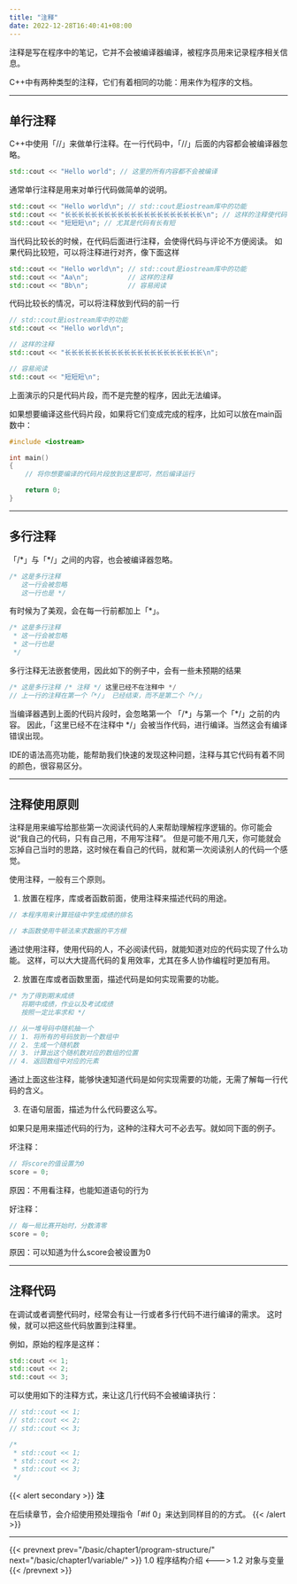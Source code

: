 ```yaml
---
title: "注释"
date: 2022-12-28T16:40:41+08:00
---
```


注释是写在程序中的笔记，它并不会被编译器编译，被程序员用来记录程序相关信息。

C++中有两种类型的注释，它们有着相同的功能：用来作为程序的文档。

***
## 单行注释

C++中使用「//」来做单行注释。在一行代码中，「//」后面的内容都会被编译器忽略。

```C++
std::cout << "Hello world"; // 这里的所有内容都不会被编译
```

通常单行注释是用来对单行代码做简单的说明。

```C++
std::cout << "Hello world\n"; // std::cout是iostream库中的功能
std::cout << "长长长长长长长长长长长长长长长长长长长长长\n"; // 这样的注释使代码不容易阅读
std::cout << "短短短\n"; // 尤其是代码有长有短
```

当代码比较长的时候，在代码后面进行注释，会使得代码与评论不方便阅读。
如果代码比较短，可以将注释进行对齐，像下面这样

```C++
std::cout << "Hello world\n"; // std::cout是iostream库中的功能
std::cout << "Aa\n";          // 这样的注释
std::cout << "Bb\n";          // 容易阅读
```

代码比较长的情况，可以将注释放到代码的前一行

```C++
// std::cout是iostream库中的功能
std::cout << "Hello world\n";

// 这样的注释
std::cout << "长长长长长长长长长长长长长长长长长长长长长\n";

// 容易阅读
std::cout << "短短短\n";
```

上面演示的只是代码片段，而不是完整的程序，因此无法编译。

如果想要编译这些代码片段，如果将它们变成完成的程序，比如可以放在main函数中：

```C++
#include <iostream>

int main()
{
    // 将你想要编译的代码片段放到这里即可，然后编译运行

    return 0;
}
```

***
## 多行注释

 「/\*」与「*\/」之间的内容，也会被编译器忽略。

```C++
/* 这是多行注释
   这一行会被忽略
   这一行也是 */
```

有时候为了美观，会在每一行前都加上「\*」。

```C++
/* 这是多行注释
 * 这一行会被忽略
 * 这一行也是 
 */
```

多行注释无法嵌套使用，因此如下的例子中，会有一些未预期的结果

```C++
/* 这是多行注释 /* 注释 */ 这里已经不在注释中 */
// 上一行的注释在第一个「*/」 已经结束，而不是第二个「*/」
```

当编译器遇到上面的代码片段时，会忽略第一个 「/\*」与第一个「*\/」之前的内容。
因此，「这里已经不在注释中 \*/」会被当作代码，进行编译。当然这会有编译错误出现。

IDE的语法高亮功能，能帮助我们快速的发现这种问题，注释与其它代码有着不同的颜色，很容易区分。

***
## 注释使用原则

注释是用来编写给那些第一次阅读代码的人来帮助理解程序逻辑的。你可能会说“我自己的代码，只有自己用，不用写注释”。
但是可能不用几天，你可能就会忘掉自己当时的思路，这时候在看自己的代码，就和第一次阅读别人的代码一个感觉。

使用注释，一般有三个原则。

1. 放置在程序，库或者函数前面，使用注释来描述代码的用途。

```C++
// 本程序用来计算班级中学生成绩的排名

// 本函数使用牛顿法来求数据的平方根
```

通过使用注释，使用代码的人，不必阅读代码，就能知道对应的代码实现了什么功能。
这样，可以大大提高代码的复用效率，尤其在多人协作编程时更加有用。

2. 放置在库或者函数里面，描述代码是如何实现需要的功能。

```C++
/* 为了得到期末成绩
   将期中成绩，作业以及考试成绩
   按照一定比率求和 */

// 从一堆号码中随机抽一个
// 1. 将所有的号码放到一个数组中
// 2. 生成一个随机数
// 3. 计算出这个随机数对应的数组的位置
// 4. 返回数组中对应的元素
```

通过上面这些注释，能够快速知道代码是如何实现需要的功能，无需了解每一行代码的含义。

3. 在语句层面，描述为什么代码要这么写。

如果只是用来描述代码的行为，这种的注释大可不必去写。就如同下面的例子。

坏注释：
```C++
// 将score的值设置为0
score = 0;
```
原因：不用看注释，也能知道语句的行为

好注释：
```C++
// 每一局比赛开始时，分数清零
score = 0;
```
原因：可以知道为什么score会被设置为0

***
## 注释代码

在调试或者调整代码时，经常会有让一行或者多行代码不进行编译的需求。
这时候，就可以把这些代码放置到注释里。

例如，原始的程序是这样：
```C++
std::cout << 1;
std::cout << 2;
std::cout << 3;
```

可以使用如下的注释方式，来让这几行代码不会被编译执行：

```C++
// std::cout << 1;
// std::cout << 2;
// std::cout << 3;

/*
 * std::cout << 1;
 * std::cout << 2;
 * std::cout << 3;
 */
```

{{< alert secondary >}}
**注**

在后续章节，会介绍使用预处理指令「#if 0」来达到同样目的的方式。
{{< /alert >}}
***

{{< prevnext prev="/basic/chapter1/program-structure/" next="/basic/chapter1/variable/" >}}
1.0 程序结构介绍
<--->
1.2 对象与变量
{{< /prevnext >}}
